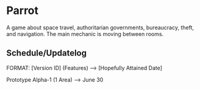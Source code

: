 # Parrot

A game about space travel, authoritarian governments, bureaucracy, theft, and navigation. The main mechanic is moving between rooms.

## Schedule/Updatelog

FORMAT: [Version ID] (Features) --> [Hopefully Attained Date]

Prototype Alpha-1 (1 Area) --> June 30
